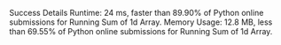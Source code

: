 Success
Details
Runtime: 24 ms, faster than 89.90% of Python online submissions for Running Sum of 1d Array.
Memory Usage: 12.8 MB, less than 69.55% of Python online submissions for Running Sum of 1d Array.
